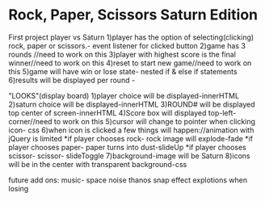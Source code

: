 # Rock, Paper, Scissors Saturn Edition
First project
player vs Saturn
1)player has the option of selecting(clicking) rock, paper or scissors.- event listener for clicked button
2)game has 3 rounds //need to work on this
3)player with highest score is the final winner//need to work on this
4)reset to start new game//need to work on this
5)game will have win or lose state- nested if & else if statements
6)results will be displayed per round - 


"LOOKS"(display board)
1)player choice will be displayed-innerHTML
2)saturn choice will be displayed-innerHTML
3)ROUND# will be displayed top center of screen-innerHTML
4)Score box will displayed top-left-corner//need to work on this
5)cursor will change to pointer when clicking icon- css 
6)when icon is clicked a few things will happen://animation with jQuery is limited
*if player chooses rock- rock image will explode-fade
*if player chooses paper- paper turns into dust-slideUp
*if player chooses scissor- scissor- slideToggle
7)background-image will be Saturn
8)icons will be in the center with transparent background-css


future add ons:
music- space noise
thanos snap effect
explotions when losing











